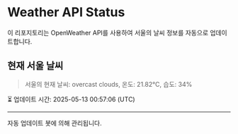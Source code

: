 
# Weather API Status

이 리포지토리는 OpenWeather API를 사용하여 서울의 날씨 정보를 자동으로 업데이트합니다.

## 현재 서울 날씨
> 서울의 현재 날씨: overcast clouds, 온도: 21.82°C, 습도: 34%

⏳ 업데이트 시간: 2025-05-13 00:57:06 (UTC)

---
자동 업데이트 봇에 의해 관리됩니다.
